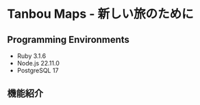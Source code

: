 # Tanbou Maps - 新しい旅のために

## Programming Environments

- Ruby 3.1.6
- Node.js 22.11.0
- PostgreSQL 17

## 機能紹介

<!-- TODO: このアプリケーションでできることを機能を紹介 -->
